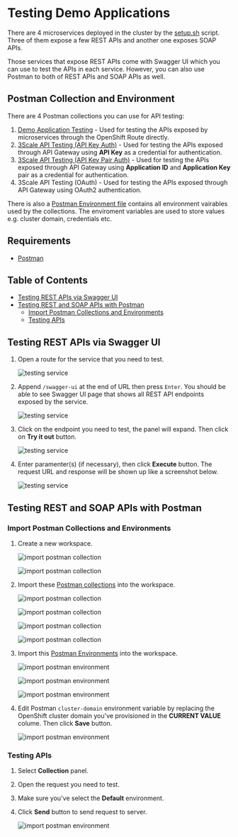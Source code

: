 # Testing Demo Applications <!-- omit in toc -->

There are 4 microservices deployed in the cluster by the [setup.sh](../script/setup.sh) script. Three of them expose a few REST APIs and another one exposes SOAP APIs.

Those services that expose REST APIs come with Swagger UI which you can use to test the APIs in each service. However, you can also use Postman to both of REST APIs and SOAP APIs as well.

## Postman Collection and Environment <!-- omit in toc -->

There are 4 Postman collections you can use for API testing:

1. [Demo Application Testing](../postman/demo-application-testing.postman_collection.json) - Used for testing the APIs exposed by microservices through the OpenShift Route directly.
2. [3Scale API Testing (API Key Auth)](../postman/3scale-api-testing-api-key-auth.postman_collection.json) - Used for testing the APIs exposed through API Gateway using **API Key** as a credential for authentication.
3. [3Scale API Testing (API Key Pair Auth)](../postman/3scale-api-testing-api-key-pair-auth.postman_collection.json)  - Used for testing the APIs exposed through API Gateway using **Application ID** and **Application Key** pair as a credential for authentication.
4. 3Scale API Testing (OAuth)  - Used for testing the APIs exposed through API Gateway using OAuth2 authentication.

There is also a [Postman Environment file](../postman/default.postman_environment.json) contains all environment vairables used by the collections. The enviroment variables are used to store values e.g. cluster domain, credentials etc.

## Requirements <!-- omit in toc -->

- [Postman](https://www.postman.com/downloads/)

## Table of Contents <!-- omit in toc -->

- [Testing REST APIs via Swagger UI](#testing-rest-apis-via-swagger-ui)
- [Testing REST and SOAP APIs with Postman](#testing-rest-and-soap-apis-with-postman)
  - [Import Postman Collections and Environments](#import-postman-collections-and-environments)
  - [Testing APIs](#testing-apis)

## Testing REST APIs via Swagger UI

1. Open a route for the service that you need to test.

   ![testing service](../images/testing-service-1.png)

2. Append `/swagger-ui` at the end of URL then press `Enter`. You should be able to see Swagger UI page that shows all REST API endpoints exposed by the service.

   ![testing service](../images/testing-service-2.png)

3. Click on the endpoint you need to test, the panel will expand. Then click on **Try it out** button.

   ![testing service](../images/testing-service-3.png)

4. Enter paramenter(s) (if necessary), then click **Execute** button. The request URL and response will be shown up like a screenshot below.

   ![testing service](../images/testing-service-4.png)

## Testing REST and SOAP APIs with Postman

### Import Postman Collections and Environments

1. Create a new workspace.

   ![import postman collection](../images/testing-service-5.png)

   ![import postman collection](../images/testing-service-6.png)

2. Import these [Postman collections](/postman/) into the workspace.

   ![import postman collection](../images/testing-service-7.png)

   ![import postman collection](../images/testing-service-8.png)

   ![import postman collection](../images/testing-service-9.png)

   ![import postman collection](../images/testing-service-10.png)

3. Import this [Postman Environments](../postman/default.postman_environment.json) into the workspace.

   ![import postman environment](../images/testing-service-11.png)

   ![import postman environment](../images/testing-service-12.png)

   ![import postman environment](../images/testing-service-13.png)

4. Edit Postman `cluster-domain` environment variable by replacing the OpenShift cluster domain you've provisioned in the **CURRENT VALUE** colume. Then click **Save** button.

   ![import postman environment](../images/testing-service-17.png)

### Testing APIs

1. Select **Collection** panel.
2. Open the request you need to test.
3. Make sure you've select the **Default** environment.
4. Click **Send** button to send request to server.

   ![import postman environment](../images/testing-service-16.png)
